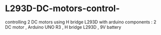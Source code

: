 # L293D-DC-motors-control-
controlling 2 DC motors using H bridge L293D with arduino 
components : 2 DC motor , Arduino UNO R3 , H bridge L293D , 9V battery 
